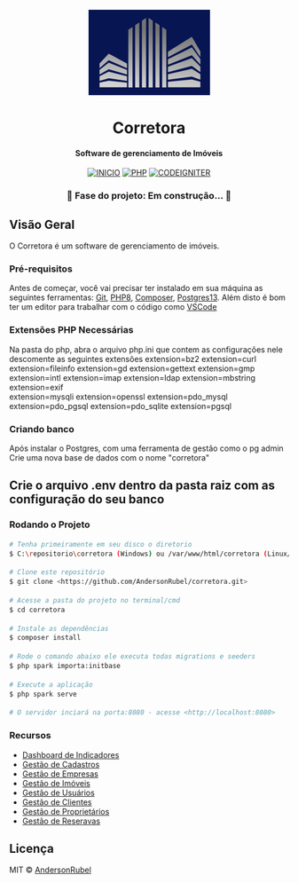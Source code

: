 <p align="center">
  <a href="/corretora">
    <img src="public/assets/img/logo.png" alt="Corretora" />
  </a>
</p>

<h1 align="center">Corretora</h1>
<h4 align="center">Software de gerenciamento de Imóveis</h4>

<div align="center">

[![INICIO](https://img.shields.io/static/v1?label=Iniciado%20em&message=Julho%20de%202021&color=41B095&style=for-the-badge)](#)
[![PHP](https://img.shields.io/static/v1?label=PHP&message=8.0&color=73c1fe&style=for-the-badge)](#)
[![CODEIGNITER](https://img.shields.io/static/v1?label=CODEIGNITER&message=4&color=ffbf69&style=for-the-badge)](#)

</div>

<h3 align="center"> 🚧  Fase do projeto: Em construção...  🚧</h3>

## Visão Geral

O Corretora é um software de gerenciamento de imóveis.

### Pré-requisitos

Antes de começar, você vai precisar ter instalado em sua máquina as seguintes ferramentas:
[Git](https://git-scm.com), [PHP8](https://www.apachefriends.org/pt_br), [Composer](https://getcomposer.org/download), [Postgres13](https://www.postgresql.org/download).
Além disto é bom ter um editor para trabalhar com o código como [VSCode](https://code.visualstudio.com/)

### Extensões PHP Necessárias 
Na pasta do php, abra o arquivo php.ini que contem as configurações nele descomente as seguintes extensões
extension=bz2
extension=curl
extension=fileinfo
extension=gd
extension=gettext
extension=gmp
extension=intl
extension=imap
extension=ldap
extension=mbstring
extension=exif      
extension=mysqli
extension=openssl
extension=pdo_mysql
extension=pdo_pgsql
extension=pdo_sqlite
extension=pgsql
### Criando banco
Após instalar o Postgres, com uma ferramenta de gestão como o pg admin
Crie uma nova base de dados com o nome "corretora"

## Crie o arquivo .env dentro da pasta raiz com as configuração do seu banco 
### Rodando o Projeto

```bash
# Tenha primeiramente em seu disco o diretorio
$ C:\repositorio\corretora (Windows) ou /var/www/html/corretora (Linux/MAC)

# Clone este repositório
$ git clone <https://github.com/AndersonRubel/corretora.git>

# Acesse a pasta do projeto no terminal/cmd
$ cd corretora

# Instale as dependências
$ composer install

# Rode o comando abaixo ele executa todas migrations e seeders
$ php spark importa:initbase

# Execute a aplicação
$ php spark serve

# O servidor inciará na porta:8080 - acesse <http://localhost:8080>
```

### Recursos

-   [Dashboard de Indicadores](#dashboard)
-   [Gestão de Cadastros](#cadastros)
-   [Gestão de Empresas](#empresa)
-   [Gestão de Imóveis](#imovel)
-   [Gestão de Usuários](#usuario)
-   [Gestão de Clientes](#cliente)
-   [Gestão de Proprietários](#proprietario)
-   [Gestão de Reseravas](#reserva)



## Licença

MIT © [AndersonRubel](https://github.com/AndersonRubel)
